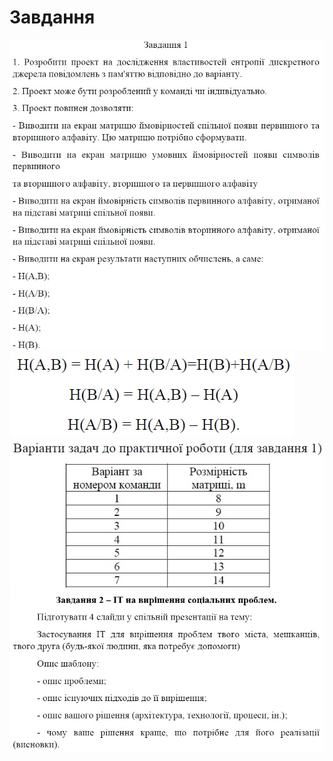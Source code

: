 # Завдання
![image](./docx/1.jpg)
![image](./docx/2.jpg)
![image](./docx/3.jpg)
![image](./docx/4.jpg)